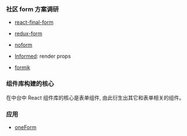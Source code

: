 ### 社区 form 方案调研

* [react-final-form](https://github.com/final-form/react-final-form)

* [redux-form](https://github.com/erikras/redux-form)

* [noform](https://github.com/alibaba/noform)

* [Informed](https://github.com/joepuzzo/informed): render props

* [formik](https://github.com/jaredpalmer/formik)

### 组件库构建的核心

在中台中 React 组件库的核心是表单组件, 由此衍生出其它和表单相关的组件。

### 应用

* [oneForm](https://github.com/MuYunyun/oneForm/issues/1)